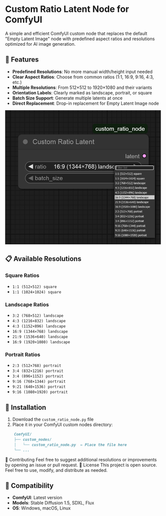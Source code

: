 # Custom Ratio Latent Node for ComfyUI

A simple and efficient ComfyUI custom node that replaces the default "Empty Latent Image" node with predefined aspect ratios and resolutions optimized for AI image generation.

## 🎯 Features

- **Predefined Resolutions**: No more manual width/height input needed
- **Clear Aspect Ratios**: Choose from common ratios (1:1, 16:9, 9:16, 4:3, etc.)
- **Multiple Resolutions**: From 512×512 to 1920×1080 and their variants
- **Orientation Labels**: Clearly marked as landscape, portrait, or square
- **Batch Size Support**: Generate multiple latents at once
- **Direct Replacement**: Drop-in replacement for Empty Latent Image node


![Custom Ratio Node Interface](screenshot_CRL.png)




## 📋 Available Resolutions

### Square Ratios
- `1:1 (512×512) square`
- `1:1 (1024×1024) square`

### Landscape Ratios
- `3:2 (768×512) landscape`
- `4:3 (1216×832) landscape`
- `4:3 (1152×896) landscape`
- `16:9 (1344×768) landscape`
- `21:9 (1536×640) landscape`
- `16:9 (1920×1080) landscape`

### Portrait Ratios
- `2:3 (512×768) portrait`
- `3:4 (832×1216) portrait`
- `3:4 (896×1152) portrait`
- `9:16 (768×1344) portrait`
- `9:21 (640×1536) portrait`
- `9:16 (1080×1920) portrait`

## 🚀 Installation

1. Download the `custom_ratio_node.py` file
2. Place it in your ComfyUI custom nodes directory:
```markdown
    ComfyUI/
    ├── custom_nodes/
    │   └── custom_ratio_node.py  ← Place the file here
    └── ...

```
🤝 Contributing
Feel free to suggest additional resolutions or improvements by opening an issue or pull request.
📝 License
This project is open source. Feel free to use, modify, and distribute as needed.

## 🔗 Compatibility

- **ComfyUI**: Latest version
- **Models**: Stable Diffusion 1.5, SDXL, Flux
- **OS**: Windows, macOS, Linux
